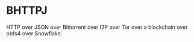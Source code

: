 # BHTTPJ
HTTP over JSON over Bittorrent over I2P over Tor over a blockchain over obfs4 over Snowflake.
